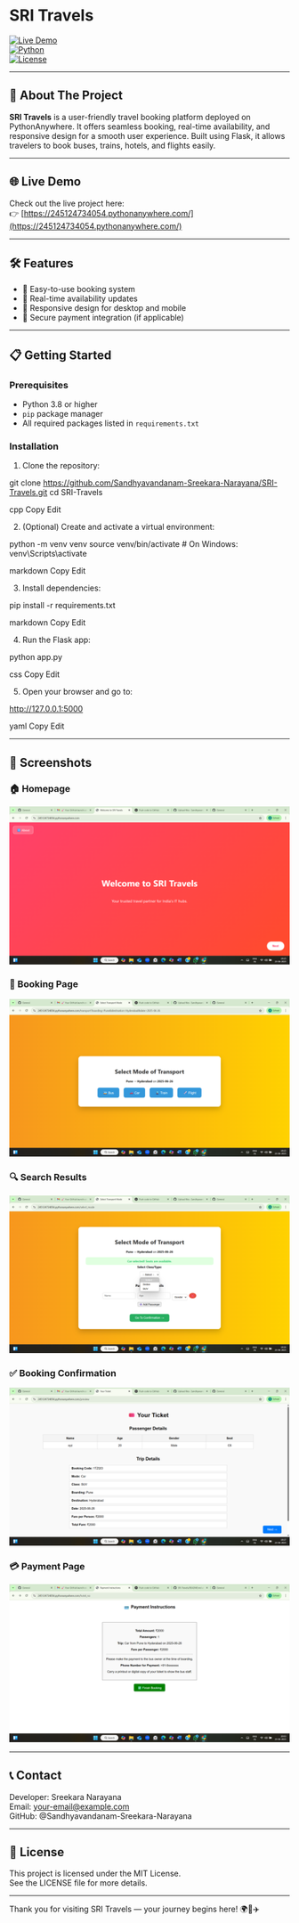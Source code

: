 # SRI Travels

[![Live Demo](https://img.shields.io/badge/Live-Demo-brightgreen?style=for-the-badge)](https://245124734054.pythonanywhere.com/)  
[![Python](https://img.shields.io/badge/Python-3.8%2B-blue?style=for-the-badge)](https://www.python.org/)  
[![License](https://img.shields.io/badge/License-MIT-yellow?style=for-the-badge)](LICENSE)

---

## 🚀 About The Project

**SRI Travels** is a user-friendly travel booking platform deployed on PythonAnywhere. It offers seamless booking, real-time availability, and responsive design for a smooth user experience. Built using Flask, it allows travelers to book buses, trains, hotels, and flights easily.

---

## 🌐 Live Demo

Check out the live project here:  
👉 [https://245124734054.pythonanywhere.com/](https://245124734054.pythonanywhere.com/)

---

## 🛠 Features

- 🚌 Easy-to-use booking system  
- 🔄 Real-time availability updates  
- 📱 Responsive design for desktop and mobile  
- 🔐 Secure payment integration (if applicable)  

---

## 📋 Getting Started

### Prerequisites

- Python 3.8 or higher  
- `pip` package manager  
- All required packages listed in `requirements.txt`

### Installation

1. Clone the repository:

git clone https://github.com/Sandhyavandanam-Sreekara-Narayana/SRI-Travels.git
cd SRI-Travels

cpp
Copy
Edit

2. (Optional) Create and activate a virtual environment:

python -m venv venv
source venv/bin/activate # On Windows: venv\Scripts\activate

markdown
Copy
Edit

3. Install dependencies:

pip install -r requirements.txt

markdown
Copy
Edit

4. Run the Flask app:

python app.py

css
Copy
Edit

5. Open your browser and go to:

http://127.0.0.1:5000

yaml
Copy
Edit

---

## 📸 Screenshots

### 🏠 Homepage

![Homepage](Screenshot%20(4027).png)

### 🚌 Booking Page

![Booking Page](Screenshot%20(4028).png)

### 🔍 Search Results

![Search Results](Screenshot%20(4029).png)

### ✅ Booking Confirmation

![Booking Confirmation](Screenshot%20(4030).png)

### 💳 Payment Page

![Payment Page](Screenshot%20(4032).png)

---

## 📞 Contact

Developer: Sreekara Narayana  
Email: your-email@example.com  
GitHub: @Sandhyavandanam-Sreekara-Narayana

---

## 📝 License

This project is licensed under the MIT License.  
See the LICENSE file for more details.

---

Thank you for visiting SRI Travels — your journey begins here! 🌍🧳✈️

